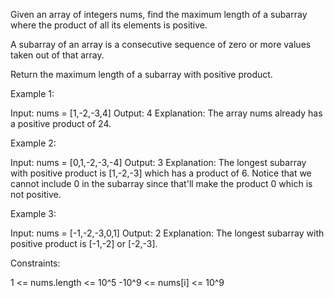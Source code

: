Given an array of integers nums, find the maximum length of a subarray where
the product of all its elements is positive.

A subarray of an array is a consecutive sequence of zero or more values taken
out of that array.

Return the maximum length of a subarray with positive product.


Example 1:


Input: nums = [1,-2,-3,4]
Output: 4
Explanation: The array nums already has a positive product of 24.


Example 2:


Input: nums = [0,1,-2,-3,-4]
Output: 3
Explanation: The longest subarray with positive product is [1,-2,-3] which
has a product of 6.
Notice that we cannot include 0 in the subarray since that'll make the
product 0 which is not positive.

Example 3:


Input: nums = [-1,-2,-3,0,1]
Output: 2
Explanation: The longest subarray with positive product is [-1,-2] or
[-2,-3].



Constraints:


1 <= nums.length <= 10^5
-10^9 <= nums[i] <= 10^9




